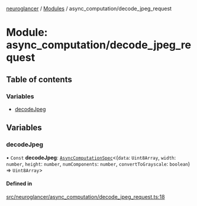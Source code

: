 [neuroglancer](../README.md) / [Modules](../modules.md) / async\_computation/decode\_jpeg\_request

# Module: async\_computation/decode\_jpeg\_request

## Table of contents

### Variables

- [decodeJpeg](async_computation_decode_jpeg_request.md#decodejpeg)

## Variables

### decodeJpeg

• `Const` **decodeJpeg**: [`AsyncComputationSpec`](../interfaces/async_computation.AsyncComputationSpec.md)<(`data`: `Uint8Array`, `width`: `number`, `height`: `number`, `numComponents`: `number`, `convertToGrayscale`: `boolean`) => `Uint8Array`\>

#### Defined in

[src/neuroglancer/async_computation/decode_jpeg_request.ts:18](https://github.com/ActiveBrainAtlas2/neuroglancer/blob/1beb5d34/src/neuroglancer/async_computation/decode_jpeg_request.ts#L18)

